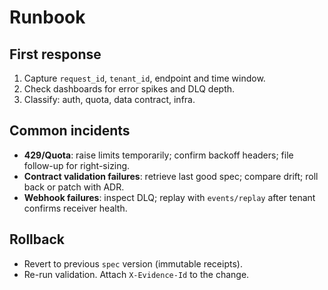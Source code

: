 # Runbook

## First response
1. Capture `request_id`, `tenant_id`, endpoint and time window.
2. Check dashboards for error spikes and DLQ depth.
3. Classify: auth, quota, data contract, infra.

## Common incidents
- **429/Quota**: raise limits temporarily; confirm backoff headers; file follow-up for right-sizing.
- **Contract validation failures**: retrieve last good spec; compare drift; roll back or patch with ADR.
- **Webhook failures**: inspect DLQ; replay with `events/replay` after tenant confirms receiver health.

## Rollback
- Revert to previous `spec` version (immutable receipts).
- Re-run validation. Attach `X-Evidence-Id` to the change.
